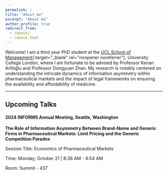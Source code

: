 ```yaml
---
permalink: /
title: "About me"
excerpt: "About me"
author_profile: true
redirect_from: 
  - /about/
  - /about.html
---
```


Welcome! I am a third year PhD student at the [UCL School of Management](https://www.mgmt.ucl.ac.uk){:target="_blank" rel="noopener noreferrer"}, University College London, where I am fortunate to be advised by Professor Kenan Arifoğlu and Professor Dongyuan Zhan. My research is notably centered on understanding the intricate dynamics of information asymmetry within pharmaceutical markets and the impact of legal frameworks on ensuring the availability and affordability of medicine.

***
## Upcoming Talks
#### 2024 INFORMS Annual Meeting, Seattle, Washington
<b>The Role of Information Asymmetry Between Brand-Name and Generic Firms in Pharmaceutical Markets: Limit Pricing and the Generic Competition Paradox</b> 

Session Title: Economics of Pharmaceutical Markets 

Time: Monday, October 21 | 8:36 AM - 8:54 AM 

Room: Summit - 437 
